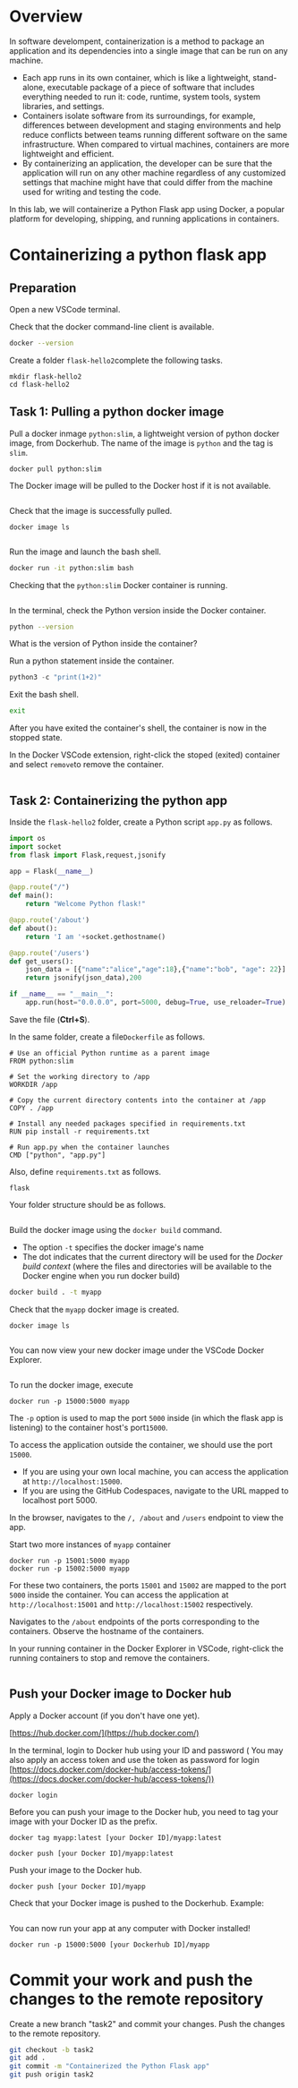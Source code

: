 # Overview

In software develompent, containerization is a method to package an application and its dependencies into a single image that can be run on any machine. 
- Each app runs in its own container, which is like a lightweight, stand-alone, executable package of a piece of software that includes everything needed to run it: code, runtime, system tools, system libraries, and settings. 
- Containers isolate software from its surroundings, for example, differences between development and staging environments and help reduce conflicts between teams running different software on the same infrastructure. When compared to virtual machines, containers are more lightweight and efficient.
- By containerizing an application, the developer can be sure that the application will run on any other machine regardless of any customized settings that machine might have that could differ from the machine used for writing and testing the code. 

In this lab, we will containerize a Python Flask app using Docker, a popular platform for developing, shipping, and running applications in containers.

# Containerizing a python flask app

## Preparation

Open a new VSCode terminal.

Check that the docker command-line client is available.

```bash
docker --version
```

Create a folder `flask-hello2`complete the following tasks.

```
mkdir flask-hello2
cd flask-hello2
```

## Task 1: Pulling a python docker image

Pull a docker inmage `python:slim`, a lightweight version of python docker image, from Dockerhub. The name of the image is `python` and the tag is `slim`. 


```
docker pull python:slim
```

The Docker image will be pulled to the Docker host if it is not available.

<div align="left">

<img src=".gitbook/assets/image (2).png" alt="">

</div>

Check that the image is successfully pulled.

```
docker image ls
```

<div align="left">

<img src=".gitbook/assets/image (17).png" alt="">

</div>

Run the image and launch the bash shell.

```bash
docker run -it python:slim bash
```

Checking that the `python:slim` Docker container is running.

<div align="left">

<img src=".gitbook/assets/image (8).png" alt="">

</div>

In the terminal, check the Python version inside the Docker container.

```bash
python --version
```

What is the version of Python inside the container?



Run a python statement inside the container.

```python
python3 -c "print(1+2)"
```

Exit the bash shell.

```bash
exit
```

After you have exited the container's shell, the container is now in the stopped state.



In the Docker VSCode extension, right-click the stoped (exited) container and select `remove`to remove the container.

<div align="left">

<img src=".gitbook/assets/image (11).png" alt="">

</div>



## Task 2: Containerizing the python app

Inside the `flask-hello2` folder, create a Python script `app.py` as follows.

```python
import os
import socket
from flask import Flask,request,jsonify

app = Flask(__name__)

@app.route("/")
def main():
    return "Welcome Python flask!"

@app.route('/about')
def about():
    return 'I am '+socket.gethostname()

@app.route('/users')
def get_users():
    json_data = [{"name":"alice","age":18},{"name":"bob", "age": 22}]
    return jsonify(json_data),200

if __name__ == "__main__":
    app.run(host="0.0.0.0", port=5000, debug=True, use_reloader=True)   
```

Save the file (**Ctrl+S**).

In the same folder, create a file`Dockerfile` as follows.

```docker
# Use an official Python runtime as a parent image
FROM python:slim

# Set the working directory to /app
WORKDIR /app

# Copy the current directory contents into the container at /app
COPY . /app

# Install any needed packages specified in requirements.txt
RUN pip install -r requirements.txt

# Run app.py when the container launches
CMD ["python", "app.py"]
```

Also, define `requirements.txt` as follows.

```
flask
```

Your folder structure should be as follows.

<div align="left">

<img src=".gitbook/assets/image (5).png" alt="">

</div>

Build the docker image using the `docker build` command.

* The option `-t` specifies the docker image's name &#x20;
* The dot indicates that the current directory will be used for the _Docker build context_ (where the files and directories will be available to the Docker engine when you run docker build)&#x20;

```bash
docker build . -t myapp
```



Check that the `myapp` docker image is created.

```
docker image ls
```

<div align="left">

<img src=".gitbook/assets/image (3).png" alt="">

</div>

You can now view your new docker image under the VSCode Docker Explorer.

<div align="left">

<img src=".gitbook/assets/image (6).png" alt="">

</div>

To run the docker image, execute&#x20;

```
docker run -p 15000:5000 myapp 
```

The `-p` option is used to map the port `5000` inside (in which the flask app is listening) to the container host's port`15000`.

To access the application outside the container, we should use the port `15000`.&#x20;

* If you are using your own local machine, you can access the application at `http://localhost:15000`.
* If you are using the GitHub Codespaces,  navigate to the URL mapped to localhost port 5000.

In the browser, navigates to the `/, /about` and `/users` endpoint to view the app.


Start  two more instances of `myapp` container

```
docker run -p 15001:5000 myapp 
docker run -p 15002:5000 myapp 
```

For these two containers, the ports `15001` and `15002` are mapped to the port `5000` inside the container. You can access the application at `http://localhost:15001` and `http://localhost:15002` respectively. 

Navigates to the `/about` endpoints of the ports corresponding to the containers. Observe the hostname of the containers.

In your running container in the Docker Explorer in VSCode, right-click the running containers to stop and remove the containers.

<div align="left">

<img src=".gitbook/assets/image (13).png" alt="">

</div>

## Push your Docker image to Docker hub

Apply a Docker account (if you don't have one yet).

[https://hub.docker.com/](https://hub.docker.com/)

In the terminal, login to Docker hub using your ID and password ( You may also apply an access token and use the token as password for login [https://docs.docker.com/docker-hub/access-tokens/](https://docs.docker.com/docker-hub/access-tokens/))

```
docker login
```

Before you can push your image to the Docker hub, you need to tag your image with your Docker ID as the prefix.

`docker tag myapp:latest [your Docker ID]/myapp:latest`

`docker push [your Docker ID]/myapp:latest`



Push your image to the Docker hub.

`docker push [your Docker ID]/myapp`



Check that your Docker image is pushed to the Dockerhub. Example:

<div align="left">

<img src=".gitbook/assets/image (19).png" alt="">

</div>

You can now run your app at any computer with Docker installed!

`docker run -p 15000:5000 [your Dockerhub ID]/myapp`

# Commit your work and push the changes to the remote repository

Create a new branch "task2" and commit your changes. Push the changes to the remote repository.

```bash
git checkout -b task2
git add .
git commit -m "Containerized the Python Flask app"
git push origin task2
```